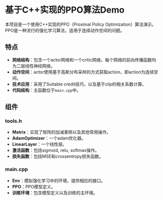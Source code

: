 # 基于C++实现的PPO算法Demo

本项目是一个使用C++实现的PPO（Proximal Policy Optimization）算法演示。PPO是一种流行的强化学习算法，适用于连续动作空间的问题。

## 特点

- **网络结构**：包含一个actor网络和一个critic网络，每个网络的前向传播函数均为二层线性神经网络。
- **动作空间**：actor使用基于高斯分布采样的方式获取action，即action为连续空间。
- **技术应用**：采用了Suitable credit技巧，以及基于clip的相关系数计算。
- **代码结构**：主函数位于`main.cpp`中。

## 组件

### tools.h

- **Matrix**：实现了矩阵的加减乘除以及其他常用操作。
- **AdamOptimizer**：一个adam优化器。
- **LinearLayer**：一个线性层。
- **激活函数**：包括sigmoid, relu, softmax操作。
- **损失函数**：包括MSE和crossentropy损失函数。

### main.cpp

- **Env**：模拟强化学习中的环境，提供相应的接口。
- **PPO**：PPO模型定义。
- **训练环境**：包含模型定义以及训练的主环境。

